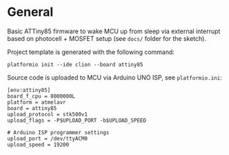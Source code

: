 # General

Basic ATTiny85 firmware to wake MCU up from sleep via external interrupt based on photocell + MOSFET setup (see `docs/` folder for the sketch).

Project template is generated with the following command:

```
platformio init --ide clion --board attiny85
```

Source code is uploaded to MCU via Arduino UNO ISP, see `platformio.ini`:

```
[env:attiny85]
board_f_cpu = 8000000L
platform = atmelavr
board = attiny85
upload_protocol = stk500v1
upload_flags = -P$UPLOAD_PORT -b$UPLOAD_SPEED

# Arduino ISP programmer settings
upload_port = /dev/ttyACM0
upload_speed = 19200
```